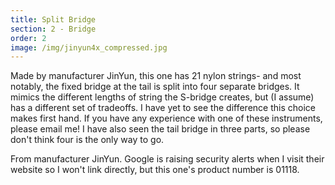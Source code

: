 ```yaml
---
title: Split Bridge
section: 2 - Bridge
order: 2
image: /img/jinyun4x_compressed.jpg
---
```

Made by manufacturer JinYun, this one has 21 nylon strings- and most notably, the fixed bridge at the tail is split into four separate bridges. It mimics the different lengths of string the S-bridge creates, but (I assume) has a different set of tradeoffs. I have yet to see the difference this choice makes first hand. If you have any experience with one of these instruments, please email me! I have also seen the tail bridge in three parts, so please don't think four is the only way to go.

From manufacturer JinYun. Google is raising security alerts when I visit their website so I won't link directly, but this one's product number is 01118.
